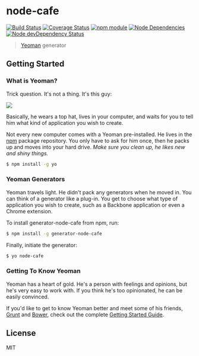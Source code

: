 # node-cafe

[![Build Status](https://secure.travis-ci.org/aslong/generator-node-cafe.png?branch=master)](https://travis-ci.org/aslong/generator-node-cafe) [![Coverage Status](https://coveralls.io/repos/aslong/generator-node-cafe/badge.png?branch=master)](https://coveralls.io/r/aslong/generator-node-cafe?branch=master) [![npm module](https://badge.fury.io/js/generator-node-cafe.svg)](http://badge.fury.io/js/generator-node-cafe)  [![Node Dependencies](https://david-dm.org/aslong/generator-node-cafe.png)](https://david-dm.org/aslong/generator-node-cafe) [![Node devDependency Status](https://david-dm.org/aslong/generator-node-cafe/dev-status.png)](https://david-dm.org/aslong/generator-node-cafe#info=devDependencies)

> [Yeoman](http://yeoman.io) generator


## Getting Started

### What is Yeoman?

Trick question. It's not a thing. It's this guy:

![](http://i.imgur.com/JHaAlBJ.png)

Basically, he wears a top hat, lives in your computer, and waits for you to tell him what kind of application you wish to create.

Not every new computer comes with a Yeoman pre-installed. He lives in the [npm](https://npmjs.org) package repository. You only have to ask for him once, then he packs up and moves into your hard drive. *Make sure you clean up, he likes new and shiny things.*

```bash
$ npm install -g yo
```

### Yeoman Generators

Yeoman travels light. He didn't pack any generators when he moved in. You can think of a generator like a plug-in. You get to choose what type of application you wish to create, such as a Backbone application or even a Chrome extension.

To install generator-node-cafe from npm, run:

```bash
$ npm install -g generator-node-cafe
```

Finally, initiate the generator:

```bash
$ yo node-cafe
```

### Getting To Know Yeoman

Yeoman has a heart of gold. He's a person with feelings and opinions, but he's very easy to work with. If you think he's too opinionated, he can be easily convinced.

If you'd like to get to know Yeoman better and meet some of his friends, [Grunt](http://gruntjs.com) and [Bower](http://bower.io), check out the complete [Getting Started Guide](https://github.com/yeoman/yeoman/wiki/Getting-Started).


## License

MIT

